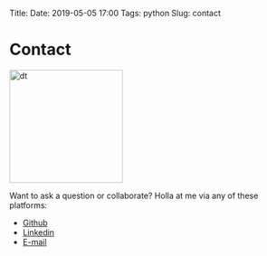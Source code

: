 Title: 
Date: 2019-05-05 17:00
Tags: python
Slug: contact

<h1>Contact</h1>

<img src="images/tenor.gif" alt="dt" width="200"/>

Want to ask a question or collaborate? Holla at me via any of these platforms:

- [Github](http://github.com/dunyaoguz)
- [Linkedin](https://www.linkedin.com/in/dunya-oguz/)
- [E-mail](mailto:dunyaoguz13@gmail.com)
